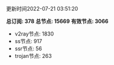 更新时间2022-07-21 03:51:20

**总订阅: 378**
**总节点: 15669**
**有效节点: 3066**
- v2ray节点: 1830
- ss节点: 917
- ssr节点: 56
- trojan节点: 263
